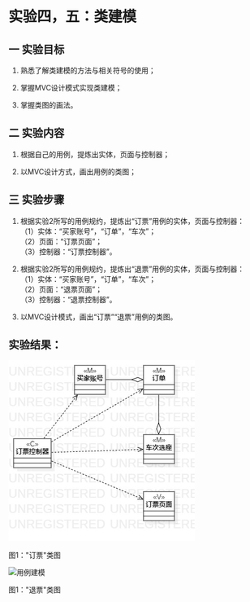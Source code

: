 # 实验四，五：类建模
## 一 实验目标
1. 熟悉了解类建模的方法与相关符号的使用；

2. 掌握MVC设计模式实现类建模；

3. 掌握类图的画法。

## 二 实验内容
1. 根据自己的用例，提炼出实体，页面与控制器；  

2. 以MVC设计方式，画出用例的类图；  


## 三 实验步骤
1. 根据实验2所写的用例规约，提炼出“订票”用例的实体，页面与控制器：  
   （1）实体：“买家账号”，“订单”，“车次”；  
   （2）页面：“订票页面”；  
   （3）控制器：“订票控制器”。  

1. 根据实验2所写的用例规约，提炼出“退票”用例的实体，页面与控制器：   
   （1）实体：“买家账号”，“订单”，“车次”；  
   （2）页面：“退票页面”；   
   （3）控制器：“退票控制器”。   

3. 以MVC设计模式，画出“订票”“退票”用例的类图。   



## 实验结果：
![用例建模](./ticket_booking_ClassDiagram2.jpg)  

图1："订票"类图

![用例建模](./ticket_rfund_ClassDiagram2.jpg)  

图1："退票"类图



 

 
 


